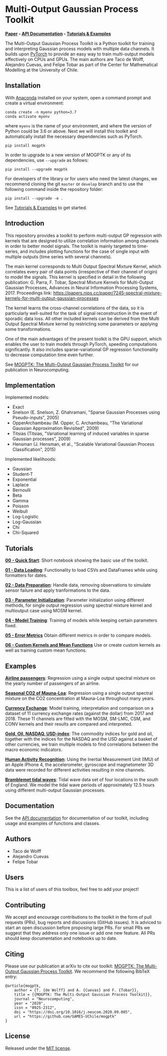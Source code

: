 # Multi-Output Gaussian Process Toolkit

**[Paper](https://doi.org/10.1016/j.neucom.2020.09.085) - [API Documentation](https://games-uchile.github.io/mogptk/) - [Tutorials & Examples](https://github.com/GAMES-UChile/mogptk#tutorials)**

The Multi-Output Gaussian Process Toolkit is a Python toolkit for training and interpreting Gaussian process models with multiple data channels. It builds upon [PyTorch](https://pytorch.org/) to provide an easy way to train multi-output models effectively on CPUs and GPUs. The main authors are Taco de Wolff, Alejandro Cuevas, and Felipe Tobar as part of the Center for Mathematical Modelling at the University of Chile.

## Installation
With [Anaconda](https://www.anaconda.com/distribution/) installed on your system, open a command prompt and create a virtual environment:

```
conda create -n myenv python=3.7
conda activate myenv
```

where `myenv` is the name of your environment, and where the version of Python could be 3.6 or above. Next we will install this toolkit and automatically install the necessary dependencies such as PyTorch.

```
pip install mogptk
```

In order to upgrade to a new version of MOGPTK or any of its dependencies, use `--upgrade` as follows:

```
pip install --upgrade mogptk
```

For developers of the library or for users who need the latest changes, we recommend cloning the git `master` or `develop` branch and to use the following command inside the repository folder:

```
pip install --upgrade -e .
```

See [Tutorials & Examples](https://github.com/GAMES-UChile/mogptk#tutorials) to get started.

## Introduction
This repository provides a toolkit to perform multi-output GP regression with kernels that are designed to utilize correlation information among channels in order to better model signals. The toolkit is mainly targeted to time-series, and includes plotting functions for the case of single input with multiple outputs (time series with several channels).

The main kernel corresponds to Multi Output Spectral Mixture Kernel, which correlates every pair of data points (irrespective of their channel of origin) to model the signals. This kernel is specified in detail in the following publication: G. Parra, F. Tobar, Spectral Mixture Kernels for Multi-Output Gaussian Processes, Advances in Neural Information Processing Systems, 2017. Proceedings link: https://papers.nips.cc/paper/7245-spectral-mixture-kernels-for-multi-output-gaussian-processes

The kernel learns the cross-channel correlations of the data, so it is particularly well-suited for the task of signal reconstruction in the event of sporadic data loss. All other included kernels can be derived from the Multi Output Spectral Mixture kernel by restricting some parameters or applying some transformations.

One of the main advantages of the present toolkit is the GPU support, which enables the user to train models through PyTorch, speeding computations significantly. It also includes sparse-variational GP regression functionality to decrease computation time even further.

See [MOGPTK: The Multi-Output Gaussian Process Toolkit](https://doi.org/10.1016/j.neucom.2020.09.085) for our publication in Neurocomputing.

## Implementation
Implemented models:

- Exact
- Snelson (E. Snelson, Z. Ghahramani, "Sparse Gaussian Processes using Pseudo-inputs", 2005)
- OpperArchambeau (M. Opper, C. Archambeau, "The Variational Gaussian Approximation Revisited", 2009)
- Titsias (Titsias, "Variational learning of induced variables in sparse Gaussian processes", 2009)
- Hensman (J. Hensman, et al., "Scalable Variational Gaussian Process Classification", 2015)

Implemented likelihoods:

- Gaussian
- Student-T
- Exponential
- Laplace
- Bernoulli
- Beta
- Gamma
- Poisson
- Weibull
- Log-Logistic
- Log-Gaussian
- Chi
- Chi-Squared

## Tutorials

**[00 - Quick Start](https://games-uchile.github.io/mogptk/examples.html?q=00_Quick_Start)**: Short notebook showing the basic use of the toolkit.

**[01 - Data Loading](https://games-uchile.github.io/mogptk/examples.html?q=01_Data_Loading)**: Functionality to load CSVs and DataFrames while using formatters for dates.

**[02 - Data Preparation](https://games-uchile.github.io/mogptk/examples.html?q=02_Data_Preparation)**: Handle data, removing observations to simulate sensor failure and apply tranformations to the data.

**[03 - Parameter Initialization](https://games-uchile.github.io/mogptk/examples.html?q=03_Parameter_Initialization)**: Parameter initialization using different methods, for single output regression using spectral mixture kernel and multioutput case using MOSM kernel.

**[04 - Model Training](https://games-uchile.github.io/mogptk/examples.html?q=04_Model_Training)**: Training of models while keeping certain parameters fixed.

**[05 - Error Metrics](https://games-uchile.github.io/mogptk/examples.html?q=05_Error_Metrics)** Obtain different metrics in order to compare models.

**[06 - Custom Kernels and Mean Functions](https://games-uchile.github.io/mogptk/examples.html?q=06_Custom_Kernels_and_Mean_Functions)** Use or create custom kernels as well as training custom mean functions.

## Examples

**[Airline passengers](https://games-uchile.github.io/mogptk/examples.html?q=example_airline_passengers)**: Regression using a single output spectral mixture on the yearly number of passengers of an airline.

**[Seasonal CO2 of Mauna-Loa](https://games-uchile.github.io/mogptk/examples.html?q=example_mauna_loa)**: Regression using a single output spectral mixture on the CO2 concentration at Mauna-Loa throughout many years.

**[Currency Exchange](https://games-uchile.github.io/mogptk/examples.html?q=example_currency_exchange)**: Model training, interpretation and comparison on a dataset of 11 currency exchange rates (against the dollar) from 2017 and 2018. These 11 channels are fitted with the MOSM, SM-LMC, CSM, and CONV kernels and their results are compared and interpreted.

**[Gold, Oil, NASDAQ, USD-index](https://games-uchile.github.io/mogptk/examples.html?q=example_gold_oil_NASDAQ_USD)**: The commodity indices for gold and oil, together with the indices for the NASDAQ and the USD against a basket of other currencies, we train multiple models to find correlations between the macro economic indicators.

**[Human Activity Recognition](https://games-uchile.github.io/mogptk/examples.html?q=example_human_activity_recognition)**: Using the Inertial Measurement Unit (IMU) of an Apple iPhone 4, the accelerometer, gyroscope and magnetometer 3D data were recorded for different activities resulting in nine channels.

**[Bramblemet tidal waves](https://games-uchile.github.io/mogptk/examples.html?q=example_bramblemet)**: Tidal wave data set of four locations in the south of England. We model the tidal wave periods of approximately 12.5 hours using different multi-output Gaussian processes.

## Documentation
See the [API documentation](https://games-uchile.github.io/mogptk/) for documentation of our toolkit, including usage and examples of functions and classes.

## Authors
- Taco de Wolff
- Alejandro Cuevas
- Felipe Tobar

## Users
This is a list of users of this toolbox, feel free to add your project!

## Contributing
We accept and encourage contributions to the toolkit in the form of pull requests (PRs), bug reports and discussions (GitHub issues). It is adviced to start an open discussion before proposing large PRs. For small PRs we suggest that they address only one issue or add one new feature. All PRs should keep documentation and notebooks up to date.

## Citing
Please use our publication at arXiv to cite our toolkit: [MOGPTK: The Multi-Output Gaussian Process Toolkit](https://doi.org/10.1016/j.neucom.2020.09.085). We recommend the following BibTeX entry:

```
@article{mogptk,
    author = {T. {de Wolff} and A. {Cuevas} and F. {Tobar}},
    title = {{MOGPTK: The Multi-Output Gaussian Process Toolkit}},
    journal = "Neurocomputing",
    year = "2020",
    issn = "0925-2312",
    doi = "https://doi.org/10.1016/j.neucom.2020.09.085",
    url = "https://github.com/GAMES-UChile/mogptk"
}
```

## License
Released under the [MIT license](LICENSE).

